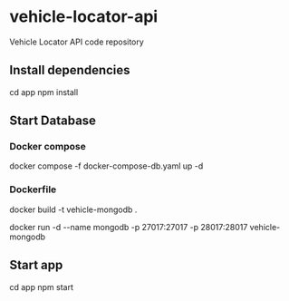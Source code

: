 # vehicle-locator-api
Vehicle Locator API code repository

## Install dependencies
cd app
npm install

## Start Database
### Docker compose
docker compose -f docker-compose-db.yaml up -d

### Dockerfile
docker build -t vehicle-mongodb .

docker run -d --name mongodb -p 27017:27017 -p 28017:28017 vehicle-mongodb

## Start app
cd app
npm start